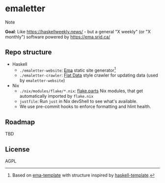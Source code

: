 # emaletter

> [!NOTE]
> **Goal**: Like https://haskellweekly.news/ - but a general "X weekly" (or "X monthly") software powered by https://ema.srid.ca/

## Repo structure

- Haskell
    - `./emaletter-website`: [Ema](https://ema.srid.ca/) static site generator[^tmpl]
    - `./emaletter-crawler`: [Flat Data](https://githubnext.com/projects/flat-data/) style crawler for updating data (used by `emaletter-website`)
- Nix
    - `./nix/modules/flake/*.nix`: [flake.parts](http://flake.parts/) Nix modules, that get automatically imported by `flake.nix`
    - `justfile`: Run `just` in Nix devShell to see what's available.
    - We use pre-commit hooks to enforce formatting and hlint health.

[^tmpl]: Based on [ema-template](https://github.com/srid/ema-template) with structure inspired by [haskell-template](https://github.com/srid/haskell-template).

## Roadmap

TBD

## License

AGPL 
